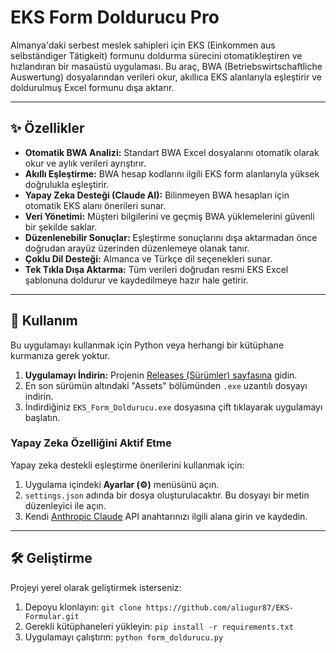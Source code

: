 # EKS Form Doldurucu Pro

Almanya'daki serbest meslek sahipleri için EKS (Einkommen aus selbständiger Tätigkeit) formunu doldurma sürecini otomatikleştiren ve hızlandıran bir masaüstü uygulaması. Bu araç, BWA (Betriebswirtschaftliche Auswertung) dosyalarından verileri okur, akıllıca EKS alanlarıyla eşleştirir ve doldurulmuş Excel formunu dışa aktarır.



---

## ✨ Özellikler

-   **Otomatik BWA Analizi:** Standart BWA Excel dosyalarını otomatik olarak okur ve aylık verileri ayrıştırır.
-   **Akıllı Eşleştirme:** BWA hesap kodlarını ilgili EKS form alanlarıyla yüksek doğrulukla eşleştirir.
-   **Yapay Zeka Desteği (Claude AI):** Bilinmeyen BWA hesapları için otomatik EKS alanı önerileri sunar.
-   **Veri Yönetimi:** Müşteri bilgilerini ve geçmiş BWA yüklemelerini güvenli bir şekilde saklar.
-   **Düzenlenebilir Sonuçlar:** Eşleştirme sonuçlarını dışa aktarmadan önce doğrudan arayüz üzerinden düzenlemeye olanak tanır.
-   **Çoklu Dil Desteği:** Almanca ve Türkçe dil seçenekleri sunar.
-   **Tek Tıkla Dışa Aktarma:** Tüm verileri doğrudan resmi EKS Excel şablonuna doldurur ve kaydedilmeye hazır hale getirir.

---

## 🚀 Kullanım

Bu uygulamayı kullanmak için Python veya herhangi bir kütüphane kurmanıza gerek yoktur.

1.  **Uygulamayı İndirin:** Projenin [Releases (Sürümler) sayfasına](https://github.com/aliugur87/EKS-Formular/releases) gidin.
2.  En son sürümün altındaki "Assets" bölümünden `.exe` uzantılı dosyayı indirin.
3.  İndirdiğiniz `EKS_Form_Doldurucu.exe` dosyasına çift tıklayarak uygulamayı başlatın.

### Yapay Zeka Özelliğini Aktif Etme

Yapay zeka destekli eşleştirme önerilerini kullanmak için:
1.  Uygulama içindeki **Ayarlar (⚙️)** menüsünü açın.
2.  `settings.json` adında bir dosya oluşturulacaktır. Bu dosyayı bir metin düzenleyici ile açın.
3.  Kendi [Anthropic Claude](https://www.anthropic.com/) API anahtarınızı ilgili alana girin ve kaydedin.

---

## 🛠️ Geliştirme

Projeyi yerel olarak geliştirmek isterseniz:

1.  Depoyu klonlayın: `git clone https://github.com/aliugur87/EKS-Formular.git`
2.  Gerekli kütüphaneleri yükleyin: `pip install -r requirements.txt`
3.  Uygulamayı çalıştırın: `python form_doldurucu.py`